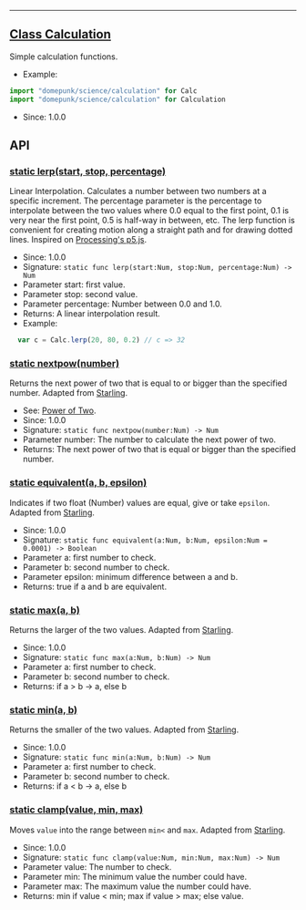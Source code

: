 <!-- file: domepunk/science/calculation.wren -->
<!-- documentation automatically generated using domepunk/tools/doc -->
---
## [Class Calculation](https://github.com/ninjascl/domepunk/blob/main/domepunk/science/calculation.wren#L11)


Simple calculation functions.
- Example:
```js
import "domepunk/science/calculation" for Calc
import "domepunk/science/calculation" for Calculation
```
- Since: 1.0.0

## API

### [static lerp(start, stop, percentage)](https://github.com/ninjascl/domepunk/blob/main/domepunk/science/calculation.wren#L32)


Linear Interpolation.
Calculates a number between two numbers at a specific increment.
The percentage parameter is the percentage to interpolate between the two values where 0.0
equal to the first point, 0.1 is very near the first point, 0.5 is half-way in between, etc.
The lerp function is convenient for creating motion along a straight path and for drawing
dotted lines.
Inspired on [Processing's p5.js](https://github.com/processing/p5.js/blob/main/src/math/calculation.js).

- Since: 1.0.0
- Signature: `static func lerp(start:Num, stop:Num, percentage:Num) -> Num`
- Parameter start: first value.
- Parameter stop: second value.
- Parameter percentage: Number between 0.0 and 1.0.
- Returns: A linear interpolation result.
- Example:
```js
  var c = Calc.lerp(20, 80, 0.2) // c => 32
```

### [static nextpow(number)](https://github.com/ninjascl/domepunk/blob/main/domepunk/science/calculation.wren#L45)


Returns the next power of two that is equal to or bigger than the specified number.
Adapted from [Starling](https://raw.githubusercontent.com/Gamua/Starling-Framework/v2.0/starling/src/starling/utils/MathUtil.as).
- See: [Power of Two](https://en.wikipedia.org/wiki/Power_of_two#Fast_algorithm_to_check_if_a_positive_number_is_a_power_of_two).
- Since: 1.0.0
- Signature: `static func nextpow(number:Num) -> Num`
- Parameter number: The number to calculate the next power of two.
- Returns: The next power of two that is equal or bigger than the specified number.

### [static equivalent(a, b, epsilon)](https://github.com/ninjascl/domepunk/blob/main/domepunk/science/calculation.wren#L71)


Indicates if two float (Number) values are equal, give or take `epsilon`.
Adapted from [Starling](https://raw.githubusercontent.com/Gamua/Starling-Framework/v2.0/starling/src/starling/utils/MathUtil.as).
- Since: 1.0.0
- Signature: `static func equivalent(a:Num, b:Num, epsilon:Num = 0.0001) -> Boolean`
- Parameter a: first number to check.
- Parameter b: second number to check.
- Parameter epsilon: minimum difference between a and b.
- Returns: true if a and b are equivalent.

### [static max(a, b)](https://github.com/ninjascl/domepunk/blob/main/domepunk/science/calculation.wren#L84)


Returns the larger of the two values.
Adapted from [Starling](https://raw.githubusercontent.com/Gamua/Starling-Framework/v2.0/starling/src/starling/utils/MathUtil.as).
- Since: 1.0.0
- Signature: `static func max(a:Num, b:Num) -> Num`
- Parameter a: first number to check.
- Parameter b: second number to check.
- Returns: if a > b -> a, else b

### [static min(a, b)](https://github.com/ninjascl/domepunk/blob/main/domepunk/science/calculation.wren#L97)


Returns the smaller of the two values.
Adapted from [Starling](https://raw.githubusercontent.com/Gamua/Starling-Framework/v2.0/starling/src/starling/utils/MathUtil.as).
- Since: 1.0.0
- Signature: `static func min(a:Num, b:Num) -> Num`
- Parameter a: first number to check.
- Parameter b: second number to check.
- Returns: if a < b -> a, else b

### [static clamp(value, min, max)](https://github.com/ninjascl/domepunk/blob/main/domepunk/science/calculation.wren#L111)


Moves `value` into the range between `min<` and `max`.
Adapted from [Starling](https://raw.githubusercontent.com/Gamua/Starling-Framework/v2.0/starling/src/starling/utils/MathUtil.as).
- Since: 1.0.0
- Signature: `static func clamp(value:Num, min:Num, max:Num) -> Num`
- Parameter value: The number to check.
- Parameter min: The minimum value the number could have.
- Parameter max: The maximum value the number could have.
- Returns: min if value < min; max if value > max; else value.
